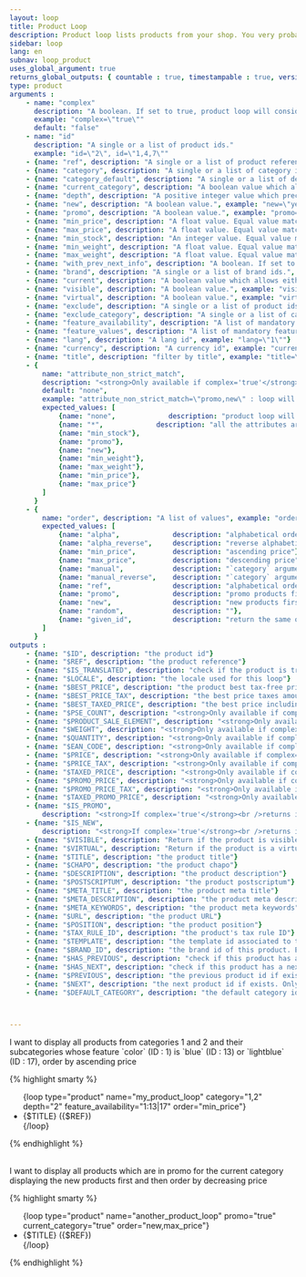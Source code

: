 ```yaml
---
layout: loop
title: Product Loop
description: Product loop lists products from your shop. You very probably will have to use the <a href="/en/documentation/loop/product_sale_elements.html">product sale elements loop</a> inside your product loop.
sidebar: loop
lang: en
subnav: loop_product
uses_global_argument: true
returns_global_outputs: { countable : true, timestampable : true, versionable : true }
type: product
arguments :
    - name: "complex"
      description: "A boolean. If set to true, product loop will consider all product sale elements else it will only consider default product sale element. Some of the arguments/outputs will not be available depending on the complex argument."
      example: "complex=\"true\""
      default: "false"
    - name: "id"
      description: "A single or a list of product ids."
      example: "id=\"2\", id=\"1,4,7\""
    - {name: "ref", description: "A single or a list of product references.", example: "ref=\"ref0\", id=\"ref1,ref6\""}
    - {name: "category", description: "A single or a list of category ids.", example: "category=\"2\", category=\"1,4,7\""}
    - {name: "category_default", description: "A single or a list of default category ids allowing to retrieve all products having this parameter as default category.", example: "category_default=\"2\", category_default=\"1,4,7\""}
    - {name: "current_category", description: "A boolean value which allows either to exclude current category products from results either to match only current category products. If a product is in multiple categories whose one is current it will not be excluded if current_category=\"false\" but will be included if current_category=\"yes\"", example: "current_category=\"yes\""}
    - {name: "depth", description: "A positive integer value which precise how many subcategory levels will be browse. Will not be consider if category parameter is not set.", example: "depth=\"2\"", default: "1"}
    - {name: "new", description: "A boolean value.", example: "new=\"yes\""}
    - {name: "promo", description: "A boolean value.", example: "promo=\"yes\""}
    - {name: "min_price", description: "A float value. Equal value matches.", example: "min_price=\"12.3\""}
    - {name: "max_price", description: "A float value. Equal value matches.", example: "max_price=\"32.1\""}
    - {name: "min_stock", description: "An integer value. Equal value matches.", example: "min_stock=\"3\""}
    - {name: "min_weight", description: "A float value. Equal value matches.", example: "min_weight=\"32.1\""}
    - {name: "max_weight", description: "A float value. Equal value matches.", example: "max_weight=\"32.1\""}
    - {name: "with_prev_next_info", description: "A boolean. If set to true, $PREVIOUS and $NEXT output arguments are available.", example: "with_prev_next_info=\"yes\"", default: "false"}
    - {name: "brand", description: "A single or a list of brand ids.", example: "brand=\"2\", brand=\"1,4,7\""}
    - {name: "current", description: "A boolean value which allows either to exclude current product from results either to match only this product", example: "current=\"yes\""}
    - {name: "visible", description: "A boolean value.", example: "visible=\"no\"", default: "yes"}
    - {name: "virtual", description: "A boolean value.", example: "virtual=\"yes\""}
    - {name: "exclude", description: "A single or a list of product ids.", example: "exclude=\"2\", exclude=\"1,4,7\""}
    - {name: "exclude_category", description: "A single or a list of category ids. If a product is in multiple categories which are not all excluded it will not be excluded.", example: "exclude_category=\"2\", exclude_category=\"1,4,7\""}
    - {name: "feature_availability", description: "A list of mandatory features and the feature_availability expected for these.", example: "feature_availability=\"1: (1 | 2) , 2:*, 3: 10 | (11&12)\" : feature 1 must have feature_availability 1 or 2 AND feature 2 must be set to any feature_availability AND feature 3 must have feature_availability 10 or both feature_availability 11 and 12"}
    - {name: "feature_values", description: "A list of mandatory features and the string value expected for these.", example: "feature_availability=\"1: (foo | bar) , 2:*, 3: foobar\" : feature 1 must have feature value \"foo\" or \"bar\" AND feature 2 must be set to any feature_availability AND feature 3 must have feature value \"foobar\""}
    - {name: "lang", description: "A lang id", example: "lang=\"1\""}
    - {name: "currency", description: "A currency id", example: "currency=\"1\""}
    - {name: "title", description: "filter by title", example: "title=\"foo\""}
    - {
        name: "attribute_non_strict_match",
        description: "<strong>Only available if complex='true'</strong><br />promo, new, quantity, weight or price may differ in the different product sale element depending on the different attributes. This parameter allows to provide a list of non-strict attributes.",
        default: "none",
        example: "attribute_non_strict_match=\"promo,new\" : loop will return the product if it has at least a product sale element in promo and at least a product sale element as new ; even if it's not the same product sale element.",
        expected_values: [
            {name: "none",             description: "product loop will look for at least 1 attribute which matches all the loop criteria."},
            {name: "*",             description: "all the attributes are non strict"},
            {name: "min_stock"},
            {name: "promo"},
            {name: "new"},
            {name: "min_weight"},
            {name: "max_weight"},
            {name: "min_price"},
            {name: "max_price"}
        ]
      }
    - {
        name: "order", description: "A list of values", example: "order=\"category,min_price\"", default: "alpha",
        expected_values: [
            {name: "alpha",             description: "alphabetical order on title"},
            {name: "alpha_reverse",     description: "reverse alphabetical order on title"},
            {name: "min_price",         description: "ascending price"},
            {name: "max_price",         description: "descending price"},
            {name: "manual",            description: "`category` argument must be set"},
            {name: "manual_reverse",    description: "`category` argument must be set"},
            {name: "ref",               description: "alphabetical order on reference"},
            {name: "promo",             description: "promo products first"},
            {name: "new",               description: "new products first"},
            {name: "random",            description: ""},
            {name: "given_id",          description: "return the same order received in `id` argument which therefore must be set"}
        ]
      }
outputs :
    - {name: "$ID", description: "the product id"}
    - {name: "$REF", description: "the product reference"}
    - {name: "$IS_TRANSLATED", description: "check if the product is translated or not"}
    - {name: "$LOCALE", description: "the locale used for this loop"}
    - {name: "$BEST_PRICE", description: "the product best tax-free price for the received arguments, depending on the attributes and promo status."}
    - {name: "$BEST_PRICE_TAX", description: "the best price taxes amount"}
    - {name: "$BEST_TAXED_PRICE", description: "the best price including taxes"}
    - {name: "$PSE_COUNT", description: "<strong>Only available if complex='false'</strong><br />the number of product sale elements"}
    - {name: "$PRODUCT_SALE_ELEMENT", description: "<strong>Only available if complex='false'</strong><br />the default product sale elements id"}
    - {name: "$WEIGHT", description: "<strong>Only available if complex='false'</strong><br />the default product sale elements weight"}
    - {name: "$QUANTITY", description: "<strong>Only available if complex='false'</strong><br />the default product sale elements stock quantity"}
    - {name: "$EAN_CODE", description: "<strong>Only available if complex='false'</strong><br />the default product sale elements EAN Code"}
    - {name: "$PRICE", description: "<strong>Only available if complex='false'</strong><br />the default product sale elements price"}
    - {name: "$PRICE_TAX", description: "<strong>Only available if complex='false'</strong><br />the default product sale elements price tax"}
    - {name: "$TAXED_PRICE", description: "<strong>Only available if complex='false'</strong><br />the default product sale elements taxed price"}
    - {name: "$PROMO_PRICE", description: "<strong>Only available if complex='false'</strong><br />the default product sale elements promo price"}
    - {name: "$PROMO_PRICE_TAX", description: "<strong>Only available if complex='false'</strong><br />the default product sale elements promo price tax"}
    - {name: "$TAXED_PROMO_PRICE", description: "<strong>Only available if complex='false'</strong><br />the default product sale elements taxed promo price"}
    - {name: "$IS_PROMO",
        description: "<strong>If complex='true'</strong><br />returns if at least one of it's product sale element is in promo<br /><strong>If complex='false'</strong><br />returns if the default product sale element is in promo"}
    - {name: "$IS_NEW",
        description: "<strong>If complex='true'</strong><br />returns if at least one of it's product sale element is new<br /><strong>If complex='false'</strong><br />returns if the default product sale element is new"}
    - {name: "$VISIBLE", description: "Return if the product is visible or not"}
    - {name: "$VIRTUAL", description: "Return if the product is a virtual product or not"}
    - {name: "$TITLE", description: "the product title"}
    - {name: "$CHAPO", description: "the product chapo"}
    - {name: "$DESCRIPTION", description: "the product description"}
    - {name: "$POSTSCRIPTUM", description: "the product postscriptum"}
    - {name: "$META_TITLE", description: "the product meta title"}
    - {name: "$META_DESCRIPTION", description: "the product meta description"}
    - {name: "$META_KEYWORDS", description: "the product meta keywords"}
    - {name: "$URL", description: "the product URL"}
    - {name: "$POSITION", description: "the product position"}
    - {name: "$TAX_RULE_ID", description: "the product's tax rule ID"}
    - {name: "$TEMPLATE", description: "the template id associated to this product"}
    - {name: "$BRAND_ID", description: "the brand id of this product. Empty if no brand is assigned for this product"}
    - {name: "$HAS_PREVIOUS", description: "check if this product has a previous product. Only available if <strong>with_prev_next_info</strong> parameter is set to true"}
    - {name: "$HAS_NEXT", description: "check if this product has a next product. Only available if <strong>with_prev_next_info</strong> parameter is set to true"}
    - {name: "$PREVIOUS", description: "the previous product id if exists. Only available if <strong>with_prev_next_info</strong> parameter is set to true"}
    - {name: "$NEXT", description: "the next product id if exists. Only available if <strong>with_prev_next_info</strong> parameter is set to true"}
    - {name: "$DEFAULT_CATEGORY", description: "the default category id associated to this product"}



---
```


<div class="description large-12">
    I want to display all products from categories 1 and 2 and their subcategories whose feature `color` (ID : 1) is `blue` (ID : 13) or `lightblue` (ID : 17), order by ascending price
</div>


<div class="code large-12">

{% highlight smarty %}

<ul>
{loop type="product" name="my_product_loop" category="1,2" depth="2" feature_availability="1:13|17" order="min_price"}
    <li>{$TITLE} ({$REF})</li>
{/loop}
</ul>

{% endhighlight %}

</div>&nbsp;

<div class="description large-12">
    I want to display all products which are in promo for the current category displaying the new products first and then order by decreasing price
</div>

<div class="code large-12">

{% highlight smarty %}

<ul>
{loop type="product" name="another_product_loop" promo="true" current_category="true" order="new,max_price"}
    <li>{$TITLE} ({$REF})</li>
{/loop}
</ul>

{% endhighlight %}

</div>&nbsp;
